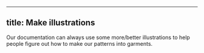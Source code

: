 ***

## title: Make illustrations

Our documentation can always use some more/better illustrations to help people figure out how
to make our patterns into garments.
